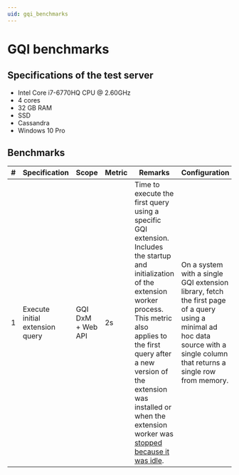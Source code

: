 ```yaml
---
uid: gqi_benchmarks
---
```


# GQI benchmarks

## Specifications of the test server

- Intel Core i7-6770HQ CPU @ 2.60GHz
- 4 cores
- 32 GB RAM
- SSD
- Cassandra
- Windows 10 Pro

## Benchmarks

| \# | Specification | Scope | Metric | Remarks | Configuration |
| -- | ------------- | ----- | ------ | ------- | ------------- |
| 1 | Execute initial extension query | GQI DxM + Web API | 2s | Time to execute the first query using a specific GQI extension. Includes the startup and initialization of the extension worker process. This metric also applies to the first query after a new version of the extension was installed or when the extension worker was [stopped because it was idle](xref:GQI_DxM#termination-of-idle-child-processes). | On a system with a single GQI extension library, fetch the first page of a query using a minimal ad hoc data source with a single column that returns a single row from memory. |
